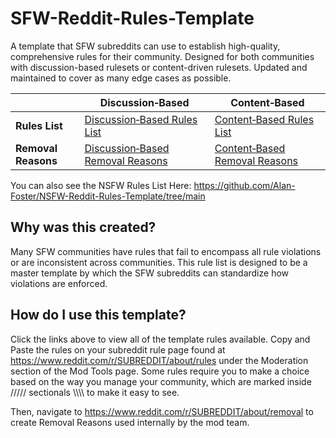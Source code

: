 # SFW-Reddit-Rules-Template
A template that SFW subreddits can use to establish high-quality, comprehensive rules for their community. Designed for both communities with discussion-based rulesets or content-driven rulesets. Updated and maintained to cover as many edge cases as possible. 

|                     | Discussion‑Based | Content‑Based |
| ------------------- | ---------------- | ------------- |
| **Rules List**      | [Discussion‑Based Rules List](https://github.com/Alan-Foster/SFW-Reddit-Rules-Template/blob/main/Discussion-Based-Rules-List)           | [Content‑Based Rules List](https://github.com/Alan-Foster/SFW-Reddit-Rules-Template/blob/main/Rules-List)           |
| **Removal Reasons** | [Discussion‑Based Removal Reasons](https://github.com/Alan-Foster/SFW-Reddit-Rules-Template/blob/main/Discussion-Based-Removal-Reasons) | [Content‑Based Removal Reasons](https://github.com/Alan-Foster/SFW-Reddit-Rules-Template/blob/main/Removal-Reasons) |


You can also see the NSFW Rules List Here:
https://github.com/Alan-Foster/NSFW-Reddit-Rules-Template/tree/main

## Why was this created?
Many SFW communities have rules that fail to encompass all rule violations or are inconsistent across communities. This rule list is designed to be a master template by which the SFW subreddits can standardize how violations are enforced.

## How do I use this template?
Click the links above to view all of the template rules available. Copy and Paste the rules on your subreddit rule page found at https://www.reddit.com/r/SUBREDDIT/about/rules under the Moderation section of the Mod Tools page. Some rules require you to make a choice based on the way you manage your community, which are marked inside ///// sectionals \\\\\\\ to make it easy to see.

Then, navigate to https://www.reddit.com/r/SUBREDDIT/about/removal to create Removal Reasons used internally by the mod team.

